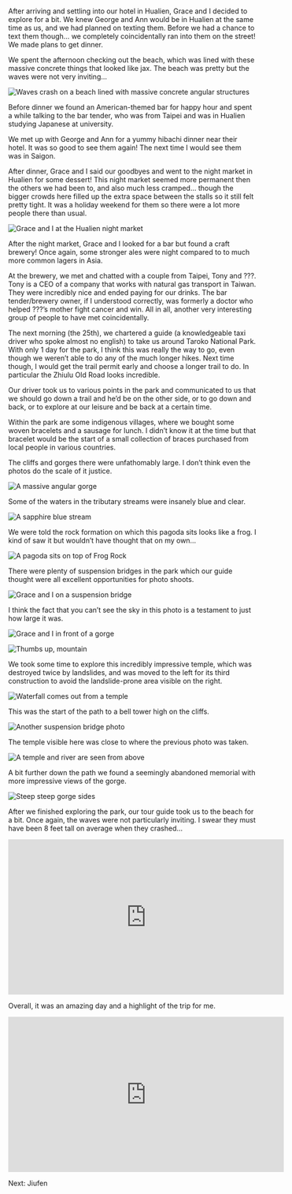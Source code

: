 #

After arriving and settling into our hotel in Hualien, Grace and I decided to explore for a bit. We knew George and Ann would be in Hualien at the same time as us, and we had planned on texting them. Before we had a chance to text them though… we completely coincidentally ran into them on the street! We made plans to get dinner.

We spent the afternoon checking out the beach, which was lined with these massive concrete things that looked like jax. The beach was pretty but the waves were not very inviting…

![Waves crash on a beach lined with massive concrete angular structures](/blog/images/2023-02-25_beach.JPG)

Before dinner we found an American-themed bar for happy hour and spent a while talking to the bar tender, who was from Taipei and was in Hualien studying Japanese at university.

We met up with George and Ann for a yummy hibachi dinner near their hotel. It was so good to see them again! The next time I would see them was in Saigon.

After dinner, Grace and I said our goodbyes and went to the night market in Hualien for some dessert! This night market seemed more permanent then the others we had been to, and also much less cramped… though the bigger crowds here filled up the extra space between the stalls so it still felt pretty tight. It was a holiday weekend for them so there were a lot more people there than usual.

![Grace and I at the Hualien night market](/blog/images/2023-02-25_nightmarket.JPG)

After the night market, Grace and I looked for a bar but found a craft brewery! Once again, some stronger ales were night compared to to much more common lagers in Asia.

At the brewery, we met and chatted with a couple from Taipei, Tony and ???. Tony is a CEO of a company that works with natural gas transport in Taiwan. They were incredibly nice and ended paying for our drinks. The bar tender/brewery owner, if I understood correctly, was formerly a doctor who helped ???’s mother fight cancer and win. All in all, another very interesting group of people to have met coincidentally.

The next morning (the 25th), we chartered a guide (a knowledgeable taxi driver who spoke almost no english) to take us around Taroko National Park. With only 1 day for the park, I think this was really the way to go, even though we weren’t able to do any of the much longer hikes. Next time though, I would get the trail permit early and choose a longer trail to do. In particular the Zhiulu Old Road looks incredible.

Our driver took us to various points in the park and communicated to us that we should go down a trail and he’d be on the other side, or to go down and back, or to explore at our leisure and be back at a certain time.

Within the park are some indigenous villages, where we bought some woven bracelets and a sausage for lunch. I didn’t know it at the time but that bracelet would be the start of a small collection of braces purchased from local people in various countries.

The cliffs and gorges there were unfathomably large. I don’t think even the photos do the scale of it justice.

![A massive angular gorge](/blog/images/2023-02-25_taroko1.JPG)

Some of the waters in the tributary streams were insanely blue and clear.

![A sapphire blue stream](/blog/images/2023-02-25_taroko2.JPG)

We were told the rock formation on which this pagoda sits looks like a frog. I kind of saw it but wouldn’t have thought that on my own…

![A pagoda sits on top of Frog Rock](/blog/images/2023-02-25_taroko3.JPG)

There were plenty of suspension bridges in the park which our guide thought were all excellent opportunities for photo shoots.

![Grace and I on a suspension bridge](/blog/images/2023-02-25_taroko4.JPG)

I think the fact that you can’t see the sky in this photo is a testament to just how large it was.

![Grace and I in front of a gorge](/blog/images/2023-02-25_taroko5.JPG)

![Thumbs up, mountain](/blog/images/2023-02-25_taroko6.JPG)

We took some time to explore this incredibly impressive temple, which was destroyed twice by landslides, and was moved to the left for its third construction to avoid the landslide-prone area visible on the right. 

![Waterfall comes out from a temple](/blog/images/2023-02-25_taroko7.JPG)

This was the start of the path to a bell tower high on the cliffs.

![Another suspension bridge photo](/blog/images/2023-02-25_taroko8.JPG)

The temple visible here was close to where the previous photo was taken.

![A temple and river are seen from above](/blog/images/2023-02-25_taroko9.JPG)

A bit further down the path we found a seemingly abandoned memorial with more impressive views of the gorge.

![Steep steep gorge sides](/blog/images/2023-02-25_taroko10.JPG)

After we finished exploring the park, our tour guide took us to the beach for a bit. Once again, the waves were not particularly inviting. I swear they must have been 8 feet tall on average when they crashed…

<iframe width="560" height="315" src="https://www.youtube.com/embed/15jC78gKklE" title="YouTube video player" frameborder="0" allow="accelerometer; autoplay; clipboard-write; encrypted-media; gyroscope; picture-in-picture; web-share" allowfullscreen></iframe>

Overall, it was an amazing day and a highlight of the trip for me.

<iframe width="560" height="315" src="https://www.youtube.com/embed/Ho_f_MebnwE" title="YouTube video player" frameborder="0" allow="accelerometer; autoplay; clipboard-write; encrypted-media; gyroscope; picture-in-picture; web-share" allowfullscreen></iframe>

Next: Jiufen
